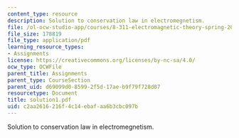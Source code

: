 ```yaml
---
content_type: resource
description: Solution to conservation law in electromegnetism.
file: /ol-ocw-studio-app/courses/8-311-electromagnetic-theory-spring-2004/c2aa2616216f4c14ebafaa6b3cbc097b_solution1.pdf
file_size: 178819
file_type: application/pdf
learning_resource_types:
- Assignments
license: https://creativecommons.org/licenses/by-nc-sa/4.0/
ocw_type: OCWFile
parent_title: Assignments
parent_type: CourseSection
parent_uid: d69099d0-8599-2f5d-17ae-b9f79f728d07
resourcetype: Document
title: solution1.pdf
uid: c2aa2616-216f-4c14-ebaf-aa6b3cbc097b
---
```

Solution to conservation law in electromegnetism.